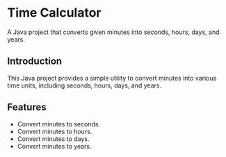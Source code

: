 # Time Calculator

A Java project that converts given minutes into seconds, hours, days, and years.

## Introduction

This Java project provides a simple utility to convert minutes into various time units, including seconds, hours, days, and years.

## Features

- Convert minutes to seconds.
- Convert minutes to hours.
- Convert minutes to days.
- Convert minutes to years.
